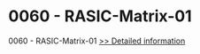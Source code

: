 # 0060 - RASIC-Matrix-01
0060 - RASIC-Matrix-01
[>> Detailed information](https://secure.shareit.com/shareit/product.html?productid=300951603&affiliateid=200057808)
